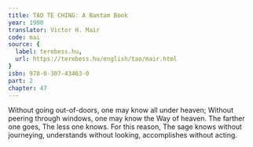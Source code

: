 ```yaml
---
title: TAO TE CHING: A Bantam Book
year: 1990
translator: Victor H. Mair
code: mai
source: {
  label: terebess.hu,
  url: https://terebess.hu/english/tao/mair.html
}
isbn: 978-0-307-43463-0
part: 2
chapter: 47
---
```

Without going out-of-doors,
one may know all under heaven;
Without peering through windows,
one may know the Way of heaven.
The farther one goes,
The less one knows.
For this reason,
The sage
knows without journeying,
understands without looking,
accomplishes without acting.